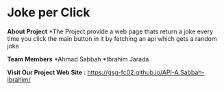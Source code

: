 # Joke per Click

**About Project**
*The Project provide a web page thats return a joke every time you click the main button in it by fetching an api which gets a random joke

**Team Members**
*Ahmad Sabbah
*Ibrahim Jarada

**Visit Our Project Web Site :** https://gsg-fc02.github.io/API-A.Sabbah-Ibrahim/




